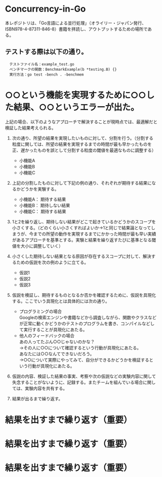 # Concurrency-in-Go

本レポジトリは、「Go言語による並行処理」（オライリー・ジャパン発行、ISBN978-4-87311-846-8）書籍を拝読し、アウトプットするための場所である。

## テストする際は以下の通り。
```
  テストファイル名：example_test.go
  ベンチマークの関数：BenchmarkExample(b *testing.B) {}
  実行方法：go test -bench . -benchmem
```

# ○○という機能を実現するために○○した結果、○○というエラーが出た。


上記の場合、以下のようなアプローチで解決することが現時点では、最適解だと検証した結果考えられる。

1. 次の通り、所望の結果を実現したいものに対して、分割を行う。（分割する粒度に関しては、所望の結果を実現するまでの時間が最も早かったものを正、遅かったものを誤として分割する粒度の閾値を最適なものに調整する）
    - 小機能A
    - 小機能B
    - 小機能C

2. 上記の分割したものに対して下記の例の通り、それぞれが期待する結果になるかどうかを実験する。
    - 小機能A： 期待する結果
    - 小機能B： 期待しない結果
    - 小機能C： 期待する結果

3. 1と2を繰り返し、期待しない結果がどこで起きているかどうかのスコープを小さくする。（どのくらい小さくすればよいか→1と同じで結果論となってしまうが、今までの所望の動作を実現するまでにかかった時間が最も早い実績があるアプローチを基準とする。実験と結果を繰り返すたびに基準となる閾値を大小に調整していく）

4. 小さくした期待しない結果となる原因が存在するスコープに対して、解決するための仮説を次の例のように立てる。
    - 仮説1
    - 仮説2
    - 仮説3

5. 仮説を検証し、期待するものとなるか否かを確認するために、仮説を具現化する。ここでいう具現化とは具体的には次の通り。
    - プログラミングの場合<br>
        Googleの検索エンジンや書籍などから調査しながら、関数やクラスなどが正常に動くかどうかのテストのプログラムを書き、コンパイルなどして実行することが具現化にあたる。
    - 他人のフィードバックの場合<br>
        あの人ってたぶん○○じゃないのかな？<br>
        →その人に○○について確認するという行動が具現化にあたる。<br>
        あなたには○○なんてできないだろう。<br>
        →○○について実際にやってみて、自分ができるかどうかを検証するという行動が具現化にあたる。<br>

6. 仮説の内容、検証した結果の事実、考察や次の仮説などの実験内容に関して失念することがないように、記録する。またチームを組んでいる場合に関しては、実験内容を共有する。
7. 結果が出るまで繰り返す。

# 結果を出すまで繰り返す（重要）
# 結果を出すまで繰り返す（重要）
# 結果を出すまで繰り返す（重要）
